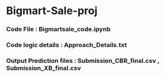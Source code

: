 # Bigmart-Sale-proj
### Code File : Bigmartsale_code.ipynb
### Code logic details : Approach_Details.txt
### Output Prediction files : Submission_CBR_final.csv , Submission_XB_final.csv 



